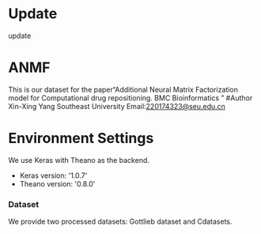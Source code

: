 # Update
update
# ANMF
This is our dataset for the paper“Additional Neural Matrix Factorization model for Computational drug repositioning. BMC Bioinformatics ”
#Author
Xin-Xing Yang Southeast University 
Email:220174323@seu.edu.cn
# Environment Settings
We use Keras with Theano as the backend. 
- Keras version:  '1.0.7'
- Theano version: '0.8.0'
### Dataset
We provide two processed datasets: Gottlieb dataset and Cdatasets. 
